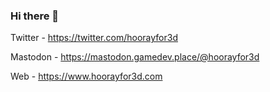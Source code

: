 ### Hi there 👋

Twitter - https://twitter.com/hoorayfor3d

Mastodon - <a rel="me" href="https://mastodon.gamedev.place/@hoorayfor3d">https://mastodon.gamedev.place/@hoorayfor3d</a>

Web - https://www.hoorayfor3d.com

<!--
**hoorayfor3d/hoorayfor3d** is a ✨ _special_ ✨ repository because its `README.md` (this file) appears on your GitHub profile.

Here are some ideas to get you started:

- 🔭 I’m currently working on ...
- 🌱 I’m currently learning ...
- 👯 I’m looking to collaborate on ...
- 🤔 I’m looking for help with ...
- 💬 Ask me about ...
- 📫 How to reach me: ...
- 😄 Pronouns: ...
- ⚡ Fun fact: ...
-->
